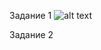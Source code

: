 Задание 1
![alt text](https://github.com/rus42/Monitoring-systems/blob/main/path/task_1.png)

Задание 2

